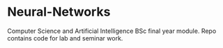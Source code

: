 # Neural-Networks
Computer Science and Artificial Intelligence BSc final year module. Repo contains code for lab and seminar work.

